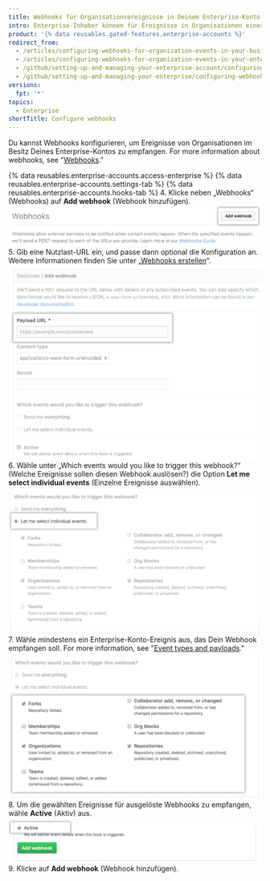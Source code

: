 ```yaml
---
title: Webhooks für Organisationsereignisse in Deinem Enterprise-Konto konfigurieren
intro: Enterprise-Inhaber können für Ereignisse in Organisationen eines Enterprise-Kontos Webhooks konfigurieren.
product: '{% data reusables.gated-features.enterprise-accounts %}'
redirect_from:
  - /articles/configuring-webhooks-for-organization-events-in-your-business-account/
  - /articles/configuring-webhooks-for-organization-events-in-your-enterprise-account
  - /github/setting-up-and-managing-your-enterprise-account/configuring-webhooks-for-organization-events-in-your-enterprise-account
  - /github/setting-up-and-managing-your-enterprise/configuring-webhooks-for-organization-events-in-your-enterprise-account
versions:
  fpt: '*'
topics:
  - Enterprise
shortTitle: Configure webhooks
---
```


Du kannst Webhooks konfigurieren, um Ereignisse von Organisationen im Besitz Deines Enterprise-Kontos zu empfangen. For more information about webhooks, see "[Webhooks](/webhooks/)."

{% data reusables.enterprise-accounts.access-enterprise %}
{% data reusables.enterprise-accounts.settings-tab %}
{% data reusables.enterprise-accounts.hooks-tab %}
4. Klicke neben „Webhooks“ (Webhooks) auf **Add webhook** (Webhook hinzufügen). ![Schaltfläche „Add webhook“ (Webhook hinzufügen) in der Webhook-Seitenleiste](/assets/images/help/business-accounts/add-webhook-button.png)
5. Gib eine Nutzlast-URL ein, und passe dann optional die Konfiguration an. Weitere Informationen finden Sie unter „[Webhooks erstellen](/webhooks/creating/#creating-webhooks)“. ![Felder für die Nutzlast-URL und andere Anpassungsoptionen](/assets/images/help/business-accounts/webhook-payload-url-and-customization-options.png)
6. Wähle unter „Which events would you like to trigger this webhook?“ (Welche Ereignisse sollen diesen Webhook auslösen?) die Option **Let me select individual events** (Einzelne Ereignisse auswählen). ![Einzelne Ereignisse auswählen](/assets/images/help/business-accounts/webhook-let-me-select-individual-events.png)
7. Wähle mindestens ein Enterprise-Konto-Ereignis aus, das Dein Webhook empfangen soll. For more information, see "[Event types and payloads](/webhooks/event-payloads/)." ![Einzelne Ereignisse auswählen](/assets/images/help/business-accounts/webhook-selected-events.png)
8. Um die gewählten Ereignisse für ausgelöste Webhooks zu empfangen, wähle **Active** (Aktiv) aus. ![Einzelne Ereignisse auswählen](/assets/images/help/business-accounts/webhook-active.png)
9. Klicke auf **Add webhook** (Webhook hinzufügen).
